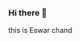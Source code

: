 <meta name="google-site-verification" content="cAQJJfP7aEiE_ybVD0LRz-ICBAL-raYPl0f8AQLBLn4" />


### Hi there 👋
this is Eswar chand


<!--
**Eswarchand1/Eswarchand1** is a ✨ _special_ ✨ repository because its `README.md` (this file) appears on your GitHub profile.

Here are some ideas to get you started:

- 🔭 I’m currently working on ...
- 🌱 I’m currently learning ...
- 👯 I’m looking to collaborate on ...
- 🤔 I’m looking for help with ...
- 💬 Ask me about ...
- 📫 How to reach me: ...
- 😄 Pronouns: ...
- ⚡ Fun fact: ...
-->
